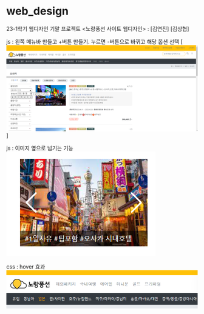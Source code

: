 # web_design
23-1학기 웹디자인 기말 프로젝트 &lt;노랑풍선 사이트 웹디자인> : [김연진] [김상협] 

js : 왼쪽 메뉴바 만들고 +버튼 만들기. 누르면 -버튼으로 바뀌고 해당 옵션 선택
[![alt text](image.png)]

js : 이미지 옆으로 넘기는 기능
![alt text](image-1.png)

css : hover 효과
![alt text](image-2.png)


